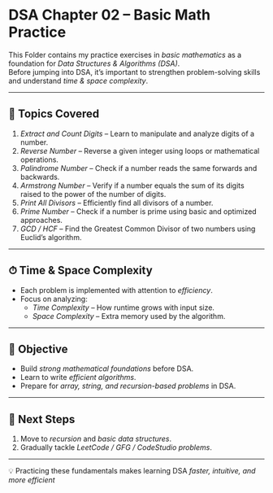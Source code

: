 # DSA  Chapter 02 – Basic Math Practice

This Folder contains my practice exercises in *basic mathematics* as a foundation for *Data Structures & Algorithms (DSA)*.  
Before jumping into DSA, it’s important to strengthen problem-solving skills and understand *time & space complexity*.

---

## 📌 Topics Covered

1. *Extract and Count Digits* – Learn to manipulate and analyze digits of a number.  
2. *Reverse Number* – Reverse a given integer using loops or mathematical operations.  
3. *Palindrome Number* – Check if a number reads the same forwards and backwards.  
4. *Armstrong Number* – Verify if a number equals the sum of its digits raised to the power of the number of digits.  
5. *Print All Divisors* – Efficiently find all divisors of a number.  
6. *Prime Number* – Check if a number is prime using basic and optimized approaches.  
7. *GCD / HCF* – Find the Greatest Common Divisor of two numbers using Euclid’s algorithm.

---

## ⏱ Time & Space Complexity

- Each problem is implemented with attention to *efficiency*.  
- Focus on analyzing:
  - *Time Complexity* – How runtime grows with input size.  
  - *Space Complexity* – Extra memory used by the algorithm.  

---

## 🎯 Objective

- Build *strong mathematical foundations* before DSA.  
- Learn to write *efficient algorithms*.  
- Prepare for *array, string, and recursion-based problems* in DSA.  

---

## 🚀 Next Steps


1. Move to *recursion* and *basic data structures*.  
2. Gradually tackle *LeetCode / GFG / CodeStudio problems*.  

---

💡 Practicing these fundamentals makes learning DSA *faster, intuitive, and more efficient*